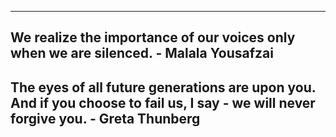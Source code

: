 ---
## We realize the importance of our voices only when we are silenced. - Malala Yousafzai
## The eyes of all future generations are upon you. And if you choose to fail us, I say - we will never forgive you. - Greta Thunberg
